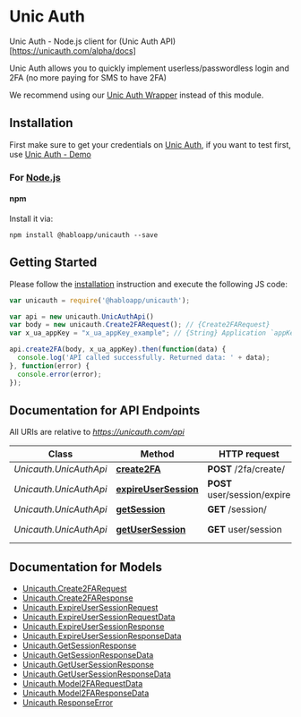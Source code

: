 # Unic Auth

Unic Auth - Node.js client for (Unic Auth API)[https://unicauth.com/alpha/docs]
<br>

Unic Auth allows you to quickly implement userless/passwordless login and 2FA (no more paying for SMS to have 2FA)
<br>

We recommend using our [Unic Auth Wrapper](https://github.com/habloapp/unicauth-wrapper) instead of this module.

## Installation

First make sure to get your credentials on [Unic Auth](https://console.unicauth.com/), if you want to test first, use [Unic Auth - Demo](https://unicauth.com/demo)

### For [Node.js](https://nodejs.org/)

#### npm

Install it via:

```shell
npm install @habloapp/unicauth --save
```

## Getting Started

Please follow the [installation](#installation) instruction and execute the following JS code:

```javascript
var unicauth = require('@habloapp/unicauth');

var api = new unicauth.UnicAuthApi()
var body = new unicauth.Create2FARequest(); // {Create2FARequest} 
var x_ua_appKey = "x_ua_appKey_example"; // {String} Application `appKey`

api.create2FA(body, x_ua_appKey).then(function(data) {
  console.log('API called successfully. Returned data: ' + data);
}, function(error) {
  console.error(error);
});

```

## Documentation for API Endpoints

All URIs are relative to *https://unicauth.com/api*

Class | Method | HTTP request | Description
------------ | ------------- | ------------- | -------------
*Unicauth.UnicAuthApi* | [**create2FA**](docs/UnicAuthApi.md#create2FA) | **POST** /2fa/create/ | Create 2FA
*Unicauth.UnicAuthApi* | [**expireUserSession**](docs/UnicAuthApi.md#expireUserSession) | **POST** user/session/expire | Expire User Session
*Unicauth.UnicAuthApi* | [**getSession**](docs/UnicAuthApi.md#getSession) | **GET** /session/ | Get Session
*Unicauth.UnicAuthApi* | [**getUserSession**](docs/UnicAuthApi.md#getUserSession) | **GET** user/session | Get User Session

## Documentation for Models

 - [Unicauth.Create2FARequest](docs/Create2FARequest.md)
 - [Unicauth.Create2FAResponse](docs/Create2FAResponse.md)
 - [Unicauth.ExpireUserSessionRequest](docs/ExpireUserSessionRequest.md)
 - [Unicauth.ExpireUserSessionRequestData](docs/ExpireUserSessionRequestData.md)
 - [Unicauth.ExpireUserSessionResponse](docs/ExpireUserSessionResponse.md)
 - [Unicauth.ExpireUserSessionResponseData](docs/ExpireUserSessionResponseData.md)
 - [Unicauth.GetSessionResponse](docs/GetSessionResponse.md)
 - [Unicauth.GetSessionResponseData](docs/GetSessionResponseData.md)
 - [Unicauth.GetUserSessionResponse](docs/GetUserSessionResponse.md)
 - [Unicauth.GetUserSessionResponseData](docs/GetUserSessionResponseData.md)
 - [Unicauth.Model2FARequestData](docs/Model2FARequestData.md)
 - [Unicauth.Model2FAResponseData](docs/Model2FAResponseData.md)
 - [Unicauth.ResponseError](docs/ResponseError.md)
